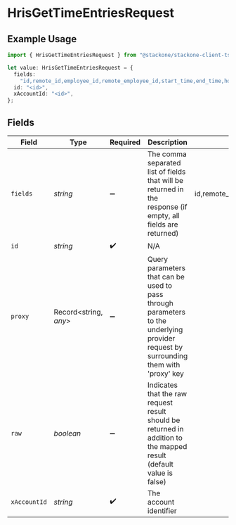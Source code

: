 # HrisGetTimeEntriesRequest

## Example Usage

```typescript
import { HrisGetTimeEntriesRequest } from "@stackone/stackone-client-ts/sdk/models/operations";

let value: HrisGetTimeEntriesRequest = {
  fields:
    "id,remote_id,employee_id,remote_employee_id,start_time,end_time,hours_worked,break_duration,labor_type,location,status,created_at,updated_at,unified_custom_fields",
  id: "<id>",
  xAccountId: "<id>",
};
```

## Fields

| Field                                                                                                                                                              | Type                                                                                                                                                               | Required                                                                                                                                                           | Description                                                                                                                                                        | Example                                                                                                                                                            |
| ------------------------------------------------------------------------------------------------------------------------------------------------------------------ | ------------------------------------------------------------------------------------------------------------------------------------------------------------------ | ------------------------------------------------------------------------------------------------------------------------------------------------------------------ | ------------------------------------------------------------------------------------------------------------------------------------------------------------------ | ------------------------------------------------------------------------------------------------------------------------------------------------------------------ |
| `fields`                                                                                                                                                           | *string*                                                                                                                                                           | :heavy_minus_sign:                                                                                                                                                 | The comma separated list of fields that will be returned in the response (if empty, all fields are returned)                                                       | id,remote_id,employee_id,remote_employee_id,start_time,end_time,hours_worked,break_duration,labor_type,location,status,created_at,updated_at,unified_custom_fields |
| `id`                                                                                                                                                               | *string*                                                                                                                                                           | :heavy_check_mark:                                                                                                                                                 | N/A                                                                                                                                                                |                                                                                                                                                                    |
| `proxy`                                                                                                                                                            | Record<string, *any*>                                                                                                                                              | :heavy_minus_sign:                                                                                                                                                 | Query parameters that can be used to pass through parameters to the underlying provider request by surrounding them with 'proxy' key                               |                                                                                                                                                                    |
| `raw`                                                                                                                                                              | *boolean*                                                                                                                                                          | :heavy_minus_sign:                                                                                                                                                 | Indicates that the raw request result should be returned in addition to the mapped result (default value is false)                                                 |                                                                                                                                                                    |
| `xAccountId`                                                                                                                                                       | *string*                                                                                                                                                           | :heavy_check_mark:                                                                                                                                                 | The account identifier                                                                                                                                             |                                                                                                                                                                    |